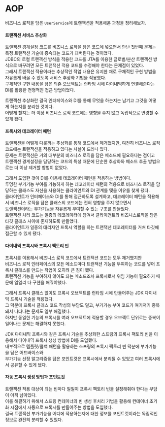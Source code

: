 # AOP         

비즈니스 로직을 담은 `UserService`에 트랜잭션을 적용해온 과정을 정리해보자.   


#### 트랜잭션 서비스 추상화       
트랜잭션 경계설정 코드를 비즈니스 로직을 담은 코드에 넣으면서 만난 첫번째 문제는 특정 트랜잭션 기술에 종속되는 코드가 돼버린다는 것이었다.    
JDBC의 로컬 트랜잭션 방식을 적용한 코드를 JTA를 이용한 글로벌/분산 트랜잭션 방식으로 바꾸려면 모든 트랜잭션 적용 코드를 수정해야 한다는 문제점이 있었다.     
그래서 트랜잭션 적용이라는 추상적인 작업 내용은 유지한 채로 구체적인 구현 방법을 자유롭게 바꿀 수 있도록 서비스 추상화 기법을 적용했다.   
구체적인 구현 내용을 담은 의존 오브젝트는 런타임 시에 다이내믹하게 연결해준다는 DI를 활용한 전형적인 접근 방법이었다.   

트랜잭션 추상화란 결국 인터페이스와 DI를 통해 무엇을 하는지는 남기고 그것을 어떻게 하는지를 분리한 것이다.      
어떻게 할지는 더 이상 비즈니스 로직 코드에는 영향을 주지 않고 독립적으로 변경할 수 있게 됐다.     


#### 프록시와 데코레이터 패턴         
트랜잭션을 어떻게 다룰까는 추상화를 통해 코드에서 제거했지만, 여전히 비즈니스 로직 코드에는 트랜잭션을 적용하고 있다는 사실이 드러나 있다.    
문제는 트랜잭션은 거의 대부분의 비즈니스 로직을 담은 메소드에 필요하다는 점이고      
트랜잭션 경계설정을 담당하는 코드의 특성 때문에 단순한 추상화와 메소드 추출 방법으로는 더 이상 제거할 방법이 없었다.      

그래서 도입한 것이 DI를 이용해 데코레이터 패턴을 적용하는 방법이다.   
투명한 부가기능 부여를 가능하게 하는 데코레이터 패턴의 적용으로 비즈니스 로직을 담당하는 클래스도 자신을 사용하는 클라이언트와 DI 관계를 맺을 이유를 찾게 됐다.        
클라이언트가 인터페이스와 DI를 통해 접근하도록 설계하고, 데코레이터 패턴을 적용해서 비즈니스 로직을 담은 클래스의 코드에는 전혀 영향을 주지 않으면서       
트랜잭션이라는 부가기능을 자유롭게 부여할 수 있는 구조를 만들었다.      
트랜잭션 처리 코드는 일종의 데코레이터에 담겨서 클라이언트와 비즈니스로직을 담은 타깃 클래스 사이에 존재하도록 만들었다.         
클라이언트가 일종의 대리자인 프록시 역할을 하는 트랜잭션 데코레이터를 거쳐 타깃에 접근할 수 있게 됐다.            


#### 다이내믹 프록시와 프록시 팩토리 빈          
프록시를 이용해서 비즈니스 로직 코드에서 트랜잭션 코드는 모두 제거했지만        
비즈니스 로직 인터페이스의 모든 메소드마다 트랜잭션 기능을 부여하는 코드를 넣어 프록시 클래스를 만드는 작업이 오히려 큰 짐이 됐다.        
트랜잭션 기능을 부여하지 않아도 되는 메소드조차 프록시로서 위임 기능이 필요하기 때문에 일일리 다 구현을 해줘야했다.   

그래서 프록시 클래스 없이도 프록시 오브젝트를 런타임 시에 만들어주는 JDK 다이내믹 프록시 기술을 적용했다.   
그 덕분에 프록시 클래스 코드 작성의 부담도 덜고, 부가기능 부여 코드가 여기저기 중복돼서 나타나는 문제도 일부 해결했다.    
하지만 동일한 기능의 프록시를 여러 오브젝트에 적용할 경우 오브젝트 단위로는 중복이 일어나는 문제는 해결하지 못했다.   

JDK 다이내믹 프록시와 같은 프록시 기술을 추상화한 스프링의 프록시 팩토리 빈을 이용해서 다이내믹 프록시 생성 방법에 DI를 도입했다.      
내부적으로 템플릿/콜백 패턴을 활용하는 스프링의 프록시 팩토리 빈 덕분에 부가기능을 담은 어드바이스와    
부가기능 선정 알고리즘을 담은 포인트컷은 프록시에서 분리될 수 있었고 여러 프록시에서 공유할 수 있게 됐다.       


#### 자동 프록시 생성 방법과 포인트컷           
트랜잭션 적용 대상이 되는 빈마다 일일이 프록시 팩토리 빈을 설정해줘야 한다는 부담이 아직 남아있다.    
이를 해결하기 위해서 스프링 컨테이너의 빈 생성 후처리 기법을 활용해 컨테이너 초기화 시점에서 자동으로 프록시를 만들어주는 방법을 도입했다.   
결국 트랜잭션 부가기능을 어디에 적용하는지에 대한 정보를 포인트컷이라는 독립적인 정보로 완전히 분리할 수 있었다.   


